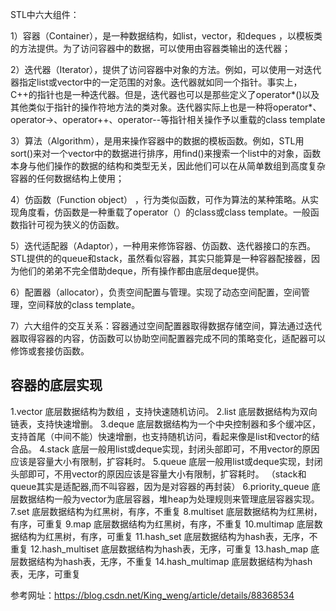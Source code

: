 STL中六大组件：

1）容器（Container），是一种数据结构，如list，vector，和deques ，以模板类的方法提供。为了访问容器中的数据，可以使用由容器类输出的迭代器；

2）迭代器（Iterator），提供了访问容器中对象的方法。例如，可以使用一对迭代器指定list或vector中的一定范围的对象。迭代器就如同一个指针。事实上，C++的指针也是一种迭代器。但是，迭代器也可以是那些定义了operator*()以及其他类似于指针的操作符地方法的类对象。迭代器实际上也是一种将operator*、operator->、operator++、operator--等指针相关操作予以重载的class template

3）算法（Algorithm），是用来操作容器中的数据的模板函数。例如，STL用sort()来对一个vector中的数据进行排序，用find()来搜索一个list中的对象，函数本身与他们操作的数据的结构和类型无关，因此他们可以在从简单数组到高度复杂容器的任何数据结构上使用；

4）仿函数（Function object） ，行为类似函数，可作为算法的某种策略。从实现角度看，仿函数是一种重载了operator（）的class或class template。一般函数指针可视为狭义的仿函数。

5）迭代适配器（Adaptor），一种用来修饰容器、仿函数、迭代器接口的东西。STL提供的的queue和stack，虽然看似容器，其实只能算是一种容器配接器，因为他们的弟弟不完全借助deque，所有操作都由底层deque提供。

6）配置器（allocator），负责空间配置与管理。实现了动态空间配置，空间管理，空间释放的class template。

7）六大组件的交互关系：容器通过空间配置器取得数据存储空间，算法通过迭代器取得容器的内容，仿函数可以协助空间配置器完成不同的策略变化，适配器可以修饰或套接仿函数。

## 容器的底层实现
1.vector          底层数据结构为数组 ，支持快速随机访问。
2.list            底层数据结构为双向链表，支持快速增删。
3.deque           底层数据结构为一个中央控制器和多个缓冲区，支持首尾（中间不能）快速增删，也支持随机访问，看起来像是list和vector的结合品。
4.stack           底层一般用list或deque实现，封闭头部即可，不用vector的原因应该是容量大小有限制，扩容耗时。
5.queue           底层一般用list或deque实现，封闭头部即可，不用vector的原因应该是容量大小有限制，扩容耗时。
（stack和queue其实是适配器,而不叫容器，因为是对容器的再封装）
6.priority_queue  底层数据结构一般为vector为底层容器，堆heap为处理规则来管理底层容器实现。
7.set             底层数据结构为红黑树，有序，不重复
8.multiset        底层数据结构为红黑树，有序，可重复 
9.map             底层数据结构为红黑树，有序，不重复
10.multimap       底层数据结构为红黑树，有序，可重复
11.hash_set       底层数据结构为hash表，无序，不重复
12.hash_multiset  底层数据结构为hash表，无序，可重复
13.hash_map       底层数据结构为hash表，无序，不重复
14.hash_multimap  底层数据结构为hash表，无序，可重复 



































参考网址：https://blog.csdn.net/King_weng/article/details/88368534
